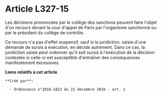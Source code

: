 # Article L327-15

Les décisions prononcées par le collège des sanctions peuvent faire l'objet d'un recours devant la cour d'appel de Paris par
l'organisme sanctionné ou par le président du collège de contrôle. 

Ce recours n'a pas d'effet suspensif, sauf si la juridiction, saisie d'une demande de sursis à exécution, en décide
autrement. Dans ce cas, la juridiction saisie peut ordonner qu'il soit sursis à l'exécution de la décision contestée si
celle-ci est susceptible d'entraîner des conséquences manifestement excessives.

**Liens relatifs à cet article**

	**Créé par**:

	  - Ordonnance n°2016-1823 du 22 décembre 2016 - art. 1
